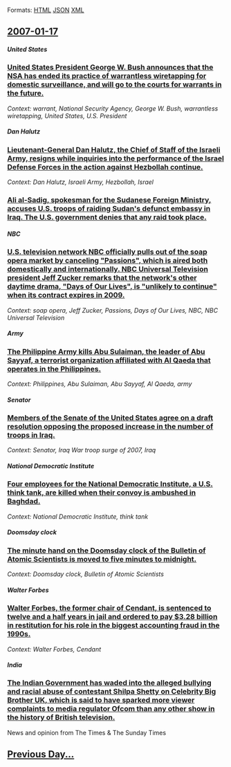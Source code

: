 
Formats: [HTML](2007/01/17/index.html)  [JSON](2007/01/17/index.json)  [XML](2007/01/17/index.xml)  

## [2007-01-17](/news/2007/01/17/index.md)

##### United States
### [ United States President George W. Bush announces that the NSA has ended its practice of warrantless wiretapping for domestic surveillance, and will go to the courts for warrants in the future. ](/news/2007/01/17/united-states-president-george-w-bush-announces-that-the-nsa-has-ended-its-practice-of-warrantless-wiretapping-for-domestic-surveillance.md)
_Context: warrant, National Security Agency, George W. Bush, warrantless wiretapping, United States, U.S. President_

##### Dan Halutz
### [ Lieutenant-General Dan Halutz, the Chief of Staff of the Israeli Army, resigns while inquiries into the performance of the Israel Defense Forces in the action against Hezbollah continue. ](/news/2007/01/17/lieutenant-general-dan-halutz-the-chief-of-staff-of-the-israeli-army-resigns-while-inquiries-into-the-performance-of-the-israel-defense-f.md)
_Context: Dan Halutz, Israeli Army, Hezbollah, Israel_

##### 
### [ Ali al-Sadig, spokesman for the Sudanese Foreign Ministry, accuses U.S. troops of raiding Sudan's defunct embassy in Iraq. The U.S. government denies that any raid took place. ](/news/2007/01/17/ali-al-sadig-spokesman-for-the-sudanese-foreign-ministry-accuses-u-s-troops-of-raiding-sudan-s-defunct-embassy-in-iraq-the-u-s-governm.md)
##### NBC
### [ U.S. television network NBC officially pulls out of the soap opera market by canceling "Passions", which is aired both domestically and internationally. NBC Universal Television president Jeff Zucker remarks that the network's other daytime drama, "Days of Our Lives", is "unlikely to continue" when its contract expires in 2009. ](/news/2007/01/17/u-s-television-network-nbc-officially-pulls-out-of-the-soap-opera-market-by-canceling-passions-which-is-aired-both-domestically-and-int.md)
_Context: soap opera, Jeff Zucker, Passions, Days of Our Lives, NBC, NBC Universal Television_

##### Army
### [ The Philippine Army kills Abu Sulaiman, the leader of Abu Sayyaf, a terrorist organization affiliated with Al Qaeda that operates in the Philippines. ](/news/2007/01/17/the-philippine-army-kills-abu-sulaiman-the-leader-of-abu-sayyaf-a-terrorist-organization-affiliated-with-al-qaeda-that-operates-in-the-ph.md)
_Context: Philippines, Abu Sulaiman, Abu Sayyaf, Al Qaeda, army_

##### Senator
### [ Members of the Senate of the United States agree on a draft resolution opposing the proposed increase in the number of troops in Iraq. ](/news/2007/01/17/members-of-the-senate-of-the-united-states-agree-on-a-draft-resolution-opposing-the-proposed-increase-in-the-number-of-troops-in-iraq.md)
_Context: Senator, Iraq War troop surge of 2007, Iraq_

##### National Democratic Institute
### [ Four employees for the National Democratic Institute, a U.S. think tank, are killed when their convoy is ambushed in Baghdad. ](/news/2007/01/17/four-employees-for-the-national-democratic-institute-a-u-s-think-tank-are-killed-when-their-convoy-is-ambushed-in-baghdad.md)
_Context: National Democratic Institute, think tank_

##### Doomsday clock
### [ The minute hand on the Doomsday clock of the Bulletin of Atomic Scientists is moved to five minutes to midnight. ](/news/2007/01/17/the-minute-hand-on-the-doomsday-clock-of-the-bulletin-of-atomic-scientists-is-moved-to-five-minutes-to-midnight.md)
_Context: Doomsday clock, Bulletin of Atomic Scientists_

##### Walter Forbes
### [ Walter Forbes, the former chair of Cendant, is sentenced to twelve and a half years in jail and ordered to pay $3.28 billion in restitution for his role in the biggest accounting fraud in the 1990s. ](/news/2007/01/17/walter-forbes-the-former-chair-of-cendant-is-sentenced-to-twelve-and-a-half-years-in-jail-and-ordered-to-pay-3-28-billion-in-restitution.md)
_Context: Walter Forbes, Cendant_

##### India
### [ The Indian Government has waded into the alleged bullying and racial abuse of contestant Shilpa Shetty on Celebrity Big Brother UK, which is said to have sparked more viewer complaints to media regulator Ofcom than any other show in the history of British television. ](/news/2007/01/17/the-indian-government-has-waded-into-the-alleged-bullying-and-racial-abuse-of-contestant-shilpa-shetty-on-celebrity-big-brother-uk-which-i.md)
News and opinion from The Times &amp; The Sunday Times

## [Previous Day...](/news/2007/01/16/index.md)

